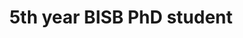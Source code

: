 ---
name: Juan Tibocha-Bonilla
role: Bootcamp Instructor
title: 5th year BISB PhD student
email: j1tiboch@eng.ucsd.edu
advisor: ["Karsten Zengler"]
photo: juan_tibocha-bonilla.jpg
pronouns: he/him
---